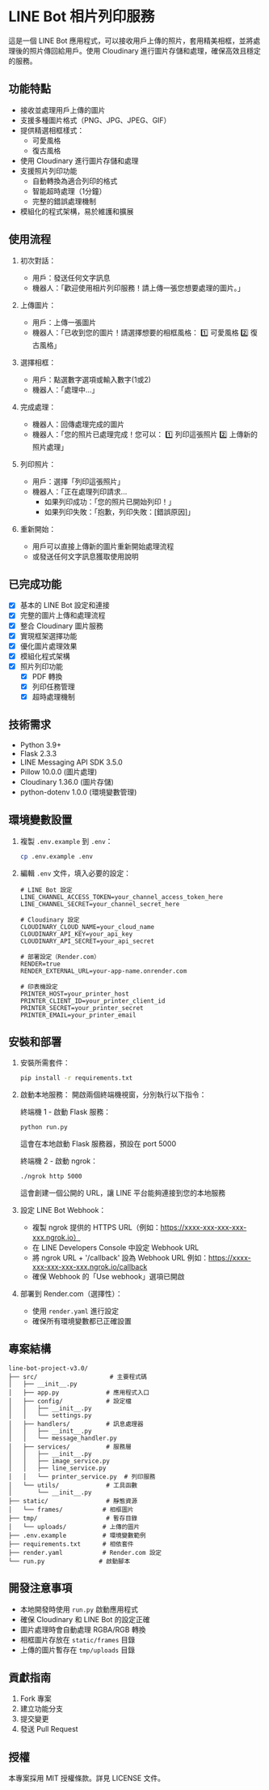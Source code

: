 # LINE Bot 相片列印服務

這是一個 LINE Bot 應用程式，可以接收用戶上傳的照片，套用精美相框，並將處理後的照片傳回給用戶。使用 Cloudinary 進行圖片存儲和處理，確保高效且穩定的服務。

## 功能特點

- 接收並處理用戶上傳的圖片
- 支援多種圖片格式（PNG、JPG、JPEG、GIF）
- 提供精選相框樣式：
  - 可愛風格
  - 復古風格
- 使用 Cloudinary 進行圖片存儲和處理
- 支援照片列印功能
  - 自動轉換為適合列印的格式
  - 智能超時處理（1分鐘）
  - 完整的錯誤處理機制
- 模組化的程式架構，易於維護和擴展

## 使用流程

1. 初次對話：
   - 用戶：發送任何文字訊息
   - 機器人：「歡迎使用相片列印服務！請上傳一張您想要處理的圖片。」

2. 上傳圖片：
   - 用戶：上傳一張圖片
   - 機器人：「已收到您的圖片！請選擇想要的相框風格：
     1️⃣ 可愛風格
     2️⃣ 復古風格」

3. 選擇相框：
   - 用戶：點選數字選項或輸入數字(1或2)
   - 機器人：「處理中...」
   
4. 完成處理：
   - 機器人：回傳處理完成的圖片
   - 機器人：「您的照片已處理完成！您可以：
     1️⃣ 列印這張照片
     2️⃣ 上傳新的照片處理」

5. 列印照片：
   - 用戶：選擇「列印這張照片」
   - 機器人：「正在處理列印請求...
     - 如果列印成功：「您的照片已開始列印！」
     - 如果列印失敗：「抱歉，列印失敗：[錯誤原因]」

5. 重新開始：
   - 用戶可以直接上傳新的圖片重新開始處理流程
   - 或發送任何文字訊息獲取使用說明

## 已完成功能

- [x] 基本的 LINE Bot 設定和連接
- [x] 完整的圖片上傳和處理流程
- [x] 整合 Cloudinary 圖片服務
- [x] 實現框架選擇功能
- [x] 優化圖片處理效果
- [x] 模組化程式架構
- [x] 照片列印功能
  - [x] PDF 轉換
  - [x] 列印任務管理
  - [x] 超時處理機制

## 技術需求

- Python 3.9+
- Flask 2.3.3
- LINE Messaging API SDK 3.5.0
- Pillow 10.0.0 (圖片處理)
- Cloudinary 1.36.0 (圖片存儲)
- python-dotenv 1.0.0 (環境變數管理)

## 環境變數設置

1. 複製 `.env.example` 到 `.env`：
   ```bash
   cp .env.example .env
   ```

2. 編輯 `.env` 文件，填入必要的設定：
   ```
   # LINE Bot 設定
   LINE_CHANNEL_ACCESS_TOKEN=your_channel_access_token_here
   LINE_CHANNEL_SECRET=your_channel_secret_here

   # Cloudinary 設定
   CLOUDINARY_CLOUD_NAME=your_cloud_name
   CLOUDINARY_API_KEY=your_api_key
   CLOUDINARY_API_SECRET=your_api_secret

   # 部署設定（Render.com）
   RENDER=true
   RENDER_EXTERNAL_URL=your-app-name.onrender.com

   # 印表機設定
   PRINTER_HOST=your_printer_host
   PRINTER_CLIENT_ID=your_printer_client_id
   PRINTER_SECRET=your_printer_secret
   PRINTER_EMAIL=your_printer_email
   ```

## 安裝和部署

1. 安裝所需套件：
   ```bash
   pip install -r requirements.txt
   ```

2. 啟動本地服務：
   開啟兩個終端機視窗，分別執行以下指令：

   終端機 1 - 啟動 Flask 服務：
   ```bash
   python run.py
   ```
   這會在本地啟動 Flask 服務器，預設在 port 5000

   終端機 2 - 啟動 ngrok：
   ```bash
   ./ngrok http 5000
   ```
   這會創建一個公開的 URL，讓 LINE 平台能夠連接到您的本地服務

3. 設定 LINE Bot Webhook：
   - 複製 ngrok 提供的 HTTPS URL（例如：https://xxxx-xxx-xxx-xxx-xxx.ngrok.io）
   - 在 LINE Developers Console 中設定 Webhook URL
   - 將 ngrok URL + '/callback' 設為 Webhook URL
     例如：https://xxxx-xxx-xxx-xxx-xxx.ngrok.io/callback
   - 確保 Webhook 的「Use webhook」選項已開啟

4. 部署到 Render.com（選擇性）：
   - 使用 `render.yaml` 進行設定
   - 確保所有環境變數都已正確設置

## 專案結構

```
line-bot-project-v3.0/
├── src/                    # 主要程式碼
│   ├── __init__.py
│   ├── app.py             # 應用程式入口
│   ├── config/            # 設定檔
│   │   ├── __init__.py
│   │   └── settings.py
│   ├── handlers/          # 訊息處理器
│   │   ├── __init__.py
│   │   └── message_handler.py
│   ├── services/          # 服務層
│   │   ├── __init__.py
│   │   ├── image_service.py
│   │   ├── line_service.py
│   │   └── printer_service.py  # 列印服務
│   └── utils/             # 工具函數
│       └── __init__.py
├── static/                # 靜態資源
│   └── frames/           # 相框圖片
├── tmp/                   # 暫存目錄
│   └── uploads/          # 上傳的圖片
├── .env.example          # 環境變數範例
├── requirements.txt      # 相依套件
├── render.yaml           # Render.com 設定
└── run.py               # 啟動腳本
```

## 開發注意事項

- 本地開發時使用 `run.py` 啟動應用程式
- 確保 Cloudinary 和 LINE Bot 的設定正確
- 圖片處理時會自動處理 RGBA/RGB 轉換
- 相框圖片存放在 `static/frames` 目錄
- 上傳的圖片暫存在 `tmp/uploads` 目錄

## 貢獻指南

1. Fork 專案
2. 建立功能分支
3. 提交變更
4. 發送 Pull Request

## 授權

本專案採用 MIT 授權條款。詳見 LICENSE 文件。
